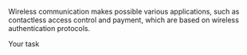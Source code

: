 Wireless communication makes possible various
applications, such as contactless access control and
payment, which are based on wireless authentication
protocols.


Your task
